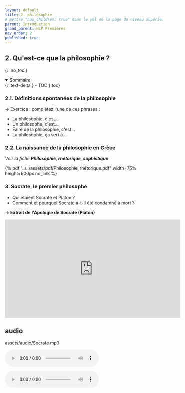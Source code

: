 ```yaml
---
layout: default
title: 2. philosophie
# mettre "has_children: true" dans le yml de la page du niveau supérieur
parent: Introduction
grand_parent: HLP Premières
nav_order: 2
published: true
---
```

## 2. Qu'est-ce que la philosophie ?
{: .no_toc }

<details open markdown="block">
  <summary>
    Sommaire
  </summary>
  {: .text-delta }
- TOC
{:toc}
</details>

### 2.1. Définitions spontanées de la philosophie

→ Exercice : complétez l'une de ces phrases :  
- La philosophie, c'est…
- Un philosophe, c'est…
- Faire de la philosophie, c'est…
- La philosophie, ça sert à…

### 2.2. La naissance de la philosophie en Grèce
*Voir la fiche **Philosophie, rhétorique, sophistique***

{% pdf "../../assets/pdf/Philosophie_rhétorique.pdf" width=75% height=600px no_link %}

### 3. Socrate, le premier philosophe

- Qui étaient Socrate et Platon ?
- Comment et pourquoi Socrate a-t-il été condamné à mort ?

**→ Extrait de l'Apologie de Socrate (Platon)**  
<iframe width="560" height="315" src="https://www.youtube.com/embed/Wvdy0UQNO9E" title="YouTube video player" frameborder="0" allow="accelerometer; autoplay; clipboard-write; encrypted-media; gyroscope; picture-in-picture; web-share" allowfullscreen></iframe>

## audio

assets/audio/Socrate.mp3


<audio src="../../assets/audio/Socrate.mp3" controls preload></audio>

<audio
        controls
        src="../../assets/audio/Socrate.mp3">
            <a href="/assets/audio/Socrate.mp3">
                Download audio
            </a>
    </audio>